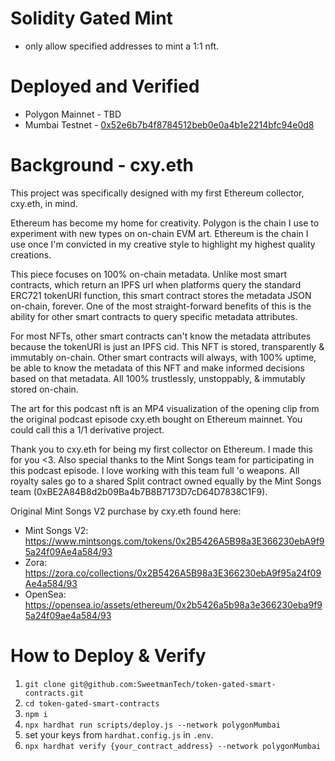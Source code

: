 # Solidity Gated Mint

- only allow specified addresses to mint a 1:1 nft.

# Deployed and Verified

- Polygon Mainnet - TBD
- Mumbai Testnet - [0x52e6b7b4f8784512beb0e0a4b1e2214bfc94e0d8](https://mumbai.polygonscan.com/address/0x52e6b7b4f8784512beb0e0a4b1e2214bfc94e0d8#code)

# Background - cxy.eth

This project was specifically designed with my first Ethereum collector, cxy.eth, in mind.

Ethereum has become my home for creativity. Polygon is the chain I use to experiment with new types on on-chain EVM art. Ethereum is the chain I use once I'm convicted in my creative style to highlight my highest quality creations.

This piece focuses on 100% on-chain metadata. Unlike most smart contracts, which return an IPFS url when platforms query the standard ERC721 tokenURI function, this smart contract stores the metadata JSON on-chain, forever. One of the most straight-forward benefits of this is the ability for other smart contracts to query specific metadata attributes.

For most NFTs, other smart contracts can't know the metadata attributes because the tokenURI is just an IPFS cid. This NFT is stored, transparently & immutably on-chain. Other smart contracts will always, with 100% uptime, be able to know the metadata of this NFT and make informed decisions based on that metadata. All 100% trustlessly, unstoppably, & immutably stored on-chain.

The art for this podcast nft is an MP4 visualization of the opening clip from the original podcast episode cxy.eth bought on Ethereum mainnet. You could call this a 1/1 derivative project.

Thank you to cxy.eth for being my first collector on Ethereum. I made this for you <3. Also special thanks to the Mint Songs team for participating in this podcast episode. I love working with this team full 'o weapons. All royalty sales go to a shared Split contract owned equally by the Mint Songs team (0xBE2A84B8d2b09Ba4b7B8B7173D7cD64D7838C1F9).

Original Mint Songs V2 purchase by cxy.eth found here:

- Mint Songs V2: https://www.mintsongs.com/tokens/0x2B5426A5B98a3E366230ebA9f95a24f09Ae4a584/93
- Zora: https://zora.co/collections/0x2B5426A5B98a3E366230ebA9f95a24f09Ae4a584/93
- OpenSea: https://opensea.io/assets/ethereum/0x2b5426a5b98a3e366230eba9f95a24f09ae4a584/93

# How to Deploy & Verify

1. `git clone git@github.com:SweetmanTech/token-gated-smart-contracts.git`
2. `cd token-gated-smart-contracts`
3. `npm i`
4. `npx hardhat run scripts/deploy.js --network polygonMumbai`
5. set your keys from `hardhat.config.js` in `.env`.
6. `npx hardhat verify {your_contract_address} --network polygonMumbai`
